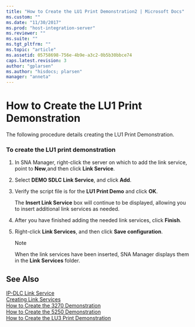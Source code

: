 ```yaml
---
title: "How to Create the LU1 Print Demonstration2 | Microsoft Docs"
ms.custom: ""
ms.date: "11/30/2017"
ms.prod: "host-integration-server"
ms.reviewer: ""
ms.suite: ""
ms.tgt_pltfrm: ""
ms.topic: "article"
ms.assetid: 05758698-756e-4b9e-a3c2-0b5b30bbce74
caps.latest.revision: 3
author: "gplarsen"
ms.author: "hisdocs; plarsen"
manager: "anneta"
---
```

# How to Create the LU1 Print Demonstration
The following procedure details creating the LU1 Print Demonstration.  
  
### To create the LU1 print demonstration  
  
1.  In SNA Manager, right-click the server on which to add the link service, point to **New**,and then click **Link Service**.  
  
2.  Select **DEMO SDLC Link Service**, and click **Add**.  
  
3.  Verify the script file is for the **LU1 Print Demo** and click **OK**.  
  
     The **Insert Link Service** box will continue to be displayed, allowing you to insert additional link services as needed.  
  
4.  After you have finished adding the needed link services, click **Finish**.  
  
5.  Right-click **Link Services**, and then click **Save configuration**.  
  
    > [!NOTE]
    >  When the link services have been inserted, SNA Manager displays them in the **Link Services** folder.  
  
## See Also  
 [IP-DLC Link Service](./ip-dlc-link-service2.md)   
 [Creating Link Services](../core/creating-link-services1.md)   
 [How to Create the 3270 Demonstration](../core/how-to-create-the-3270-demonstration1.md)   
 [How to Create the 5250 Demonstration](../core/how-to-create-the-5250-demonstration2.md)   
 [How to Create the LU3 Print Demonstration](../core/how-to-create-the-lu3-print-demonstration2.md)